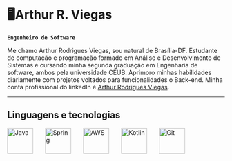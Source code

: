 # 🖥️Arthur R. Viegas
**`Engenheiro de Software`**

Me chamo Arthur Rodrigues Viegas, sou natural de Brasília-DF. Estudante de computação e programação formado em Análise e Desenvolvimento de Sistemas e cursando minha segunda graduação em Engenharia de software, ambos pela universidade CEUB. Aprimoro minhas habilidades diariamente com projetos voltados para funcionalidades o Back-end. Minha conta profissional do linkedIn é [Arthur Rodrigues Viegas](https://www.linkedin.com/in/arthur-rvieg/).

---

## Linguagens e tecnologias

<div align="left">
  <img title="Java" src="https://cdn.jsdelivr.net/gh/devicons/devicon@latest/icons/java/java-original.svg" height="60" alt"Java" />
  <img width="20" />
  <img title="Spring" src="https://cdn.jsdelivr.net/gh/devicons/devicon@latest/icons/spring/spring-original.svg" height="60" alt"SpringBoot" />
  <img width="20" />
  <img title="AWS" src="https://cdn.jsdelivr.net/gh/devicons/devicon@latest/icons/amazonwebservices/amazonwebservices-original-wordmark.svg" height="60" alt"AWS" />
  <img width="20" />
  <img title="Kotlin" src="https://cdn.jsdelivr.net/gh/devicons/devicon@latest/icons/kotlin/kotlin-original.svg" height="60" alt"Kotlin" />
  <img width="20" />
  <img title="Git" src="https://cdn.jsdelivr.net/gh/devicons/devicon@latest/icons/git/git-original.svg" height="60" alt"Git" />
  <img width="20" />
</div>   
